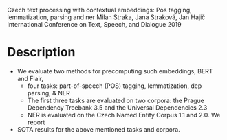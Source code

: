 Czech text processing with contextual embeddings: Pos tagging, lemmatization,
  parsing and ner
Milan Straka, Jana Straková, Jan Hajič
International Conference on Text, Speech, and Dialogue 2019

# Description

* We evaluate two methods for precomputing such embeddings, BERT and Flair,
  * four tasks: part-of-speech (POS) tagging, lemmatization, dep parsing, & NER
  * The first three tasks are evaluated on two corpora:
    the Prague Dependency Treebank 3.5 and the Universal Dependencies 2.3
  * NER is evaluated on the Czech Named Entity Corpus 1.1 and 2.0. We report
* SOTA results for the above mentioned tasks and corpora.
